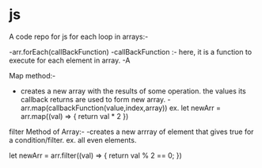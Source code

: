 # js
A code repo for js
for each loop in arrays:-

-arr.forEach(callBackFunction)
-callBackFunction :- here, it is a function to execute for each element in array.
-A

Map method:-

- creates a new array with the results of some operation. the values its callback returns are used to form new array.
-arr.map(callbackFunction(value,index,array))
ex.
let newArr = arr.map((val) => {
    return val * 2
})

filter Method of Array:-
-creates a new arrray of element that gives true for a condition/filter.
ex. all even elements.

let newArr = arr.filter((val) => {
    return val % 2 == 0;
})
